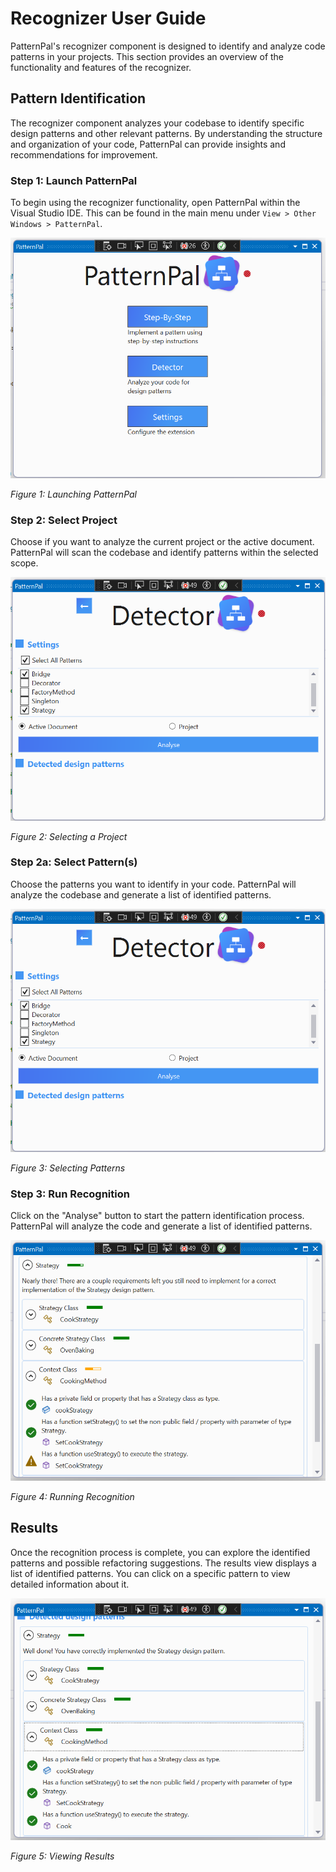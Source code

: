# Recognizer User Guide

PatternPal's recognizer component is designed to identify and analyze code patterns in your projects. This section provides an overview of the functionality and features of the recognizer.

## Pattern Identification

The recognizer component analyzes your codebase to identify specific design patterns and other relevant patterns. By understanding the structure and organization of your code, PatternPal can provide insights and recommendations for improvement.

### Step 1: Launch PatternPal

To begin using the recognizer functionality, open PatternPal within the Visual Studio IDE. This can be found in the main menu under `View > Other Windows > PatternPal`.

![Launch PatternPal](../images/main_menu.png)

*Figure 1: Launching PatternPal*

### Step 2: Select Project

Choose if you want to analyze the current project or the active document. PatternPal will scan the codebase and identify patterns within the selected scope.

![Select Project](../images/detector_menu.png)

*Figure 2: Selecting a Project*

### Step 2a: Select Pattern(s)

Choose the patterns you want to identify in your code. PatternPal will analyze the codebase and generate a list of identified patterns.

![Select Patterns](../images/detector_menu.png)

*Figure 3: Selecting Patterns*

### Step 3: Run Recognition

Click on the "Analyse" button to start the pattern identification process. PatternPal will analyze the code and generate a list of identified patterns.

![Run Recognition](../images/detector_analysis_yellow_scores.png)

*Figure 4: Running Recognition*

## Results

Once the recognition process is complete, you can explore the identified patterns and possible refactoring suggestions. The results view displays a list of identified patterns. You can click on a specific pattern to view detailed information about it.

![View Results](../images/detector_analysis_green_scores.png)

*Figure 5: Viewing Results*

